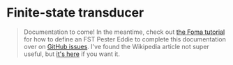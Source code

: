 Finite-state transducer
=======================

> Documentation to come! In the meantime, check out
> [the Foma tutorial][foma] for how to define an FST
> Pester Eddie to complete this documentation over on
> [GitHub issues][gh63]. I've found the Wikipedia article not super
> useful, but [it's here][wiki] if you want it.

[foma]: https://fomafst.github.io/morphtut.html
[gh63]: https://github.com/UAlbertaALTLab/itwewina/issues/63#issuecomment-423028300
[wiki]: https://en.wikipedia.org/wiki/Finite-state_transducer
